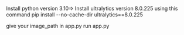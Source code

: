 Install python version 3.10=>
Install ultralytics version 8.0.225
using this command pip install --no-cache-dir ultralytics==8.0.225

give your image_path in app.py
run app.py
